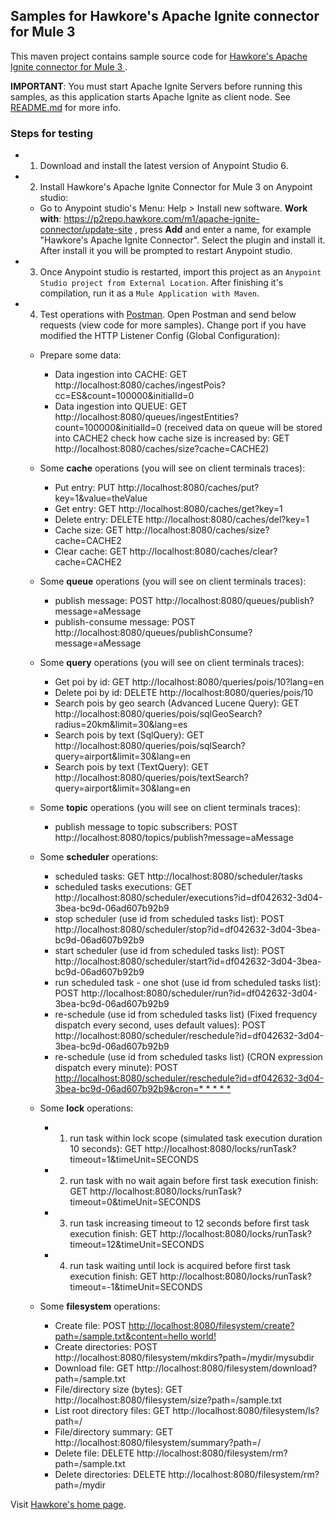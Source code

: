 ## Samples for Hawkore's Apache Ignite connector for Mule 3

This maven project contains sample source code for [Hawkore's Apache Ignite connector for Mule 3
](https://docs.hawkore.com/private/apache-ignite-connector-mule3).

**IMPORTANT**: You must start Apache Ignite Servers before running this samples, as this application starts Apache Ignite as client node. See [README.md](../ignite-server-node-test/README.md) for more info.

### Steps for testing

- 1. Download and install the latest version of Anypoint Studio 6.
- 2. Install Hawkore's Apache Ignite Connector for Mule 3 on Anypoint studio:
	- Go to Anypoint studio's Menu: Help > Install new software. **Work with**: https://p2repo.hawkore.com/m1/apache-ignite-connector/update-site , press **Add** and enter a name, for example "Hawkore's Apache Ignite Connector". Select the plugin and install it. After install it you will be prompted to restart Anypoint studio.

- 3. Once Anypoint studio is restarted, import this project as an `Anypoint Studio project from External Location`. After finishing it's compilation, run it as a `Mule Application with Maven`.

- 4. Test operations with [Postman](https://www.getpostman.com/apps). Open Postman and send below requests (view code for more samples). Change port if you have modified the HTTP Listener Config (Global Configuration):

	- Prepare some data:
		- Data ingestion into CACHE: GET http://localhost:8080/caches/ingestPois?cc=ES&count=100000&initialId=0
		- Data ingestion into QUEUE: GET http://localhost:8080/queues/ingestEntities?count=100000&initialId=0 (received data on queue will be stored into CACHE2 check how cache size is increased by: GET http://localhost:8080/caches/size?cache=CACHE2)
		
	- Some **cache** operations (you will see on client terminals traces):
		- Put entry: PUT http://localhost:8080/caches/put?key=1&value=theValue
		- Get entry: GET http://localhost:8080/caches/get?key=1
		- Delete entry: DELETE http://localhost:8080/caches/del?key=1
		- Cache size: GET http://localhost:8080/caches/size?cache=CACHE2
		- Clear cache: GET http://localhost:8080/caches/clear?cache=CACHE2

	- Some **queue** operations (you will see on client terminals traces):
		- publish message: POST http://localhost:8080/queues/publish?message=aMessage
		- publish-consume message: POST http://localhost:8080/queues/publishConsume?message=aMessage
		
	- Some **query** operations (you will see on client terminals traces):
	    - Get poi by id: GET http://localhost:8080/queries/pois/10?lang=en
	    - Delete poi by id: DELETE http://localhost:8080/queries/pois/10
		- Search pois by geo search (Advanced Lucene Query): GET http://localhost:8080/queries/pois/sqlGeoSearch?radius=20km&limit=30&lang=es
		- Search pois by text (SqlQuery): GET http://localhost:8080/queries/pois/sqlSearch?query=airport&limit=30&lang=en
		- Search pois by text (TextQuery): GET http://localhost:8080/queries/pois/textSearch?query=airport&limit=30&lang=en

	- Some **topic** operations (you will see on client terminals traces):
		- publish message to topic subscribers: POST http://localhost:8080/topics/publish?message=aMessage

	- Some **scheduler** operations:
		- scheduled tasks: GET http://localhost:8080/scheduler/tasks
		- scheduled tasks executions: GET http://localhost:8080/scheduler/executions?id=df042632-3d04-3bea-bc9d-06ad607b92b9
		- stop scheduler (use id from scheduled tasks list): POST http://localhost:8080/scheduler/stop?id=df042632-3d04-3bea-bc9d-06ad607b92b9
		- start scheduler (use id from scheduled tasks list): POST http://localhost:8080/scheduler/start?id=df042632-3d04-3bea-bc9d-06ad607b92b9
		- run scheduled task - one shot (use id from scheduled tasks list): POST http://localhost:8080/scheduler/run?id=df042632-3d04-3bea-bc9d-06ad607b92b9
		- re-schedule (use id from scheduled tasks list) (Fixed frequency dispatch every second, uses default values): POST http://localhost:8080/scheduler/reschedule?id=df042632-3d04-3bea-bc9d-06ad607b92b9
		- re-schedule (use id from scheduled tasks list) (CRON expression dispatch every minute): POST [http://localhost:8080/scheduler/reschedule?id=df042632-3d04-3bea-bc9d-06ad607b92b9&cron=* * * * *](http://localhost:8080/scheduler/reschedule?id=df042632-3d04-3bea-bc9d-06ad607b92b9&cron=*%20*%20*%20*%20*)

	- Some **lock** operations:	
		- 1. run task within lock scope (simulated task execution duration 10 seconds): GET http://localhost:8080/locks/runTask?timeout=1&timeUnit=SECONDS					
		- 2. run task with no wait again before first task execution finish: GET http://localhost:8080/locks/runTask?timeout=0&timeUnit=SECONDS	
		- 3. run task increasing timeout to 12 seconds before first task execution finish: GET http://localhost:8080/locks/runTask?timeout=12&timeUnit=SECONDS
		- 4. run task waiting until lock is acquired before first task execution finish: GET http://localhost:8080/locks/runTask?timeout=-1&timeUnit=SECONDS

	- Some **filesystem** operations:	
		- Create file: POST [http://localhost:8080/filesystem/create?path=/sample.txt&content=hello world!](http://localhost:8080/filesystem/create?path=/sample.txt&content=hello%20world!)
		- Create directories: POST http://localhost:8080/filesystem/mkdirs?path=/mydir/mysubdir
		- Download file: GET http://localhost:8080/filesystem/download?path=/sample.txt
		- File/directory size (bytes): GET http://localhost:8080/filesystem/size?path=/sample.txt
		- List root directory files: GET http://localhost:8080/filesystem/ls?path=/
		- File/directory summary: GET http://localhost:8080/filesystem/summary?path=/
		- Delete file: DELETE http://localhost:8080/filesystem/rm?path=/sample.txt
		- Delete directories: DELETE http://localhost:8080/filesystem/rm?path=/mydir

		
				
Visit [Hawkore's home page](https://www.hawkore.com).